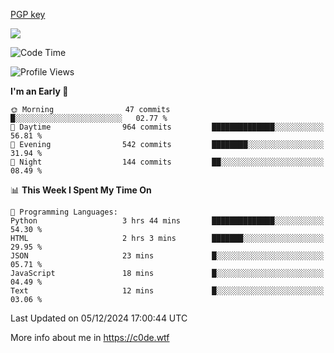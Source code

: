 [PGP key](https://c0de.wtf/urwq.asc)

<a href="https://wakatime.com"><img src="https://wakatime.com/share/@c0dezin/b7f18a7c-ab3a-40b8-8bc7-b1b7bf71f1d6.svg" /></a>

<!--START_SECTION:waka-->
![Code Time](http://img.shields.io/badge/Code%20Time-153%20hrs%2038%20mins-blue)

![Profile Views](http://img.shields.io/badge/Profile%20Views-0-blue)

**I'm an Early 🐤** 

```text
🌞 Morning                47 commits          █░░░░░░░░░░░░░░░░░░░░░░░░   02.77 % 
🌆 Daytime                964 commits         ██████████████░░░░░░░░░░░   56.81 % 
🌃 Evening                542 commits         ████████░░░░░░░░░░░░░░░░░   31.94 % 
🌙 Night                  144 commits         ██░░░░░░░░░░░░░░░░░░░░░░░   08.49 % 
```


📊 **This Week I Spent My Time On** 

```text
💬 Programming Languages: 
Python                   3 hrs 44 mins       ██████████████░░░░░░░░░░░   54.30 % 
HTML                     2 hrs 3 mins        ███████░░░░░░░░░░░░░░░░░░   29.95 % 
JSON                     23 mins             █░░░░░░░░░░░░░░░░░░░░░░░░   05.71 % 
JavaScript               18 mins             █░░░░░░░░░░░░░░░░░░░░░░░░   04.49 % 
Text                     12 mins             █░░░░░░░░░░░░░░░░░░░░░░░░   03.06 % 
```


 Last Updated on 05/12/2024 17:00:44 UTC
<!--END_SECTION:waka-->

More info about me in https://c0de.wtf
